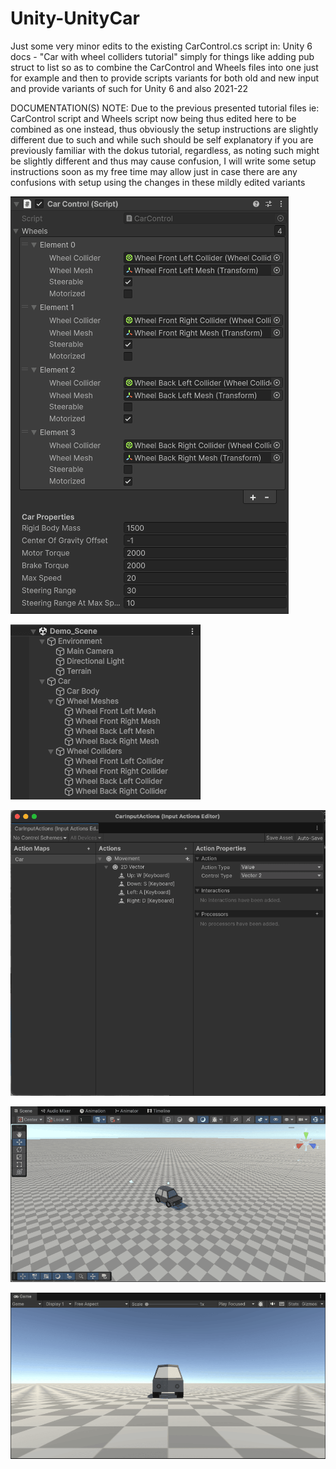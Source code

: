 # Unity-UnityCar
Just some very minor edits to the existing CarControl.cs script in: Unity 6 docs - "Car with wheel colliders tutorial" simply for things like adding pub struct to list so as to combine the CarControl and Wheels files into one just for example and then to provide scripts variants for both old and new input and provide variants of such for Unity 6 and also 2021-22

DOCUMENTATION(S) NOTE: Due to the previous presented tutorial files ie: CarControl script and Wheels script now being thus edited here to be combined as one instead, thus obviously the setup instructions are slightly different due to such and while such should be self explanatory if you are previously familiar with the dokus tutorial, regardless, as noting such might be slightly different and thus may cause confusion, I will write some setup instructions soon as my free time may allow just in case there are any confusions with setup using the changes in these mildly edited variants


![Preview](https://raw.githubusercontent.com/deathwatchgaming/Unity-UnityCar/refs/heads/main/Previews/CarControlScript_Editor_Example.png)

![Preview](https://raw.githubusercontent.com/deathwatchgaming/Unity-UnityCar/refs/heads/main/Previews/DemoScene_Heirarchy_Example.png)

![Preview](https://raw.githubusercontent.com/deathwatchgaming/Unity-UnityCar/refs/heads/main/Previews/InputActions_Example.png)

![Preview](https://raw.githubusercontent.com/deathwatchgaming/Unity-UnityCar/refs/heads/main/Previews/SceneViewTab_Example.png)

![Preview](https://raw.githubusercontent.com/deathwatchgaming/Unity-UnityCar/refs/heads/main/Previews/GameViewTab_Example.png)
